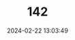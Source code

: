 ---
title: "142"
category: "Acerodon mackloti"
draft: false
date: 2024-02-22 13:03:49
languages:
  English: ["Sunda Flying-fox", "Sunda Flying Fox", "Sunda Fruit Bat"]
  German: ["Sunda-Flughund"]
  Spanish; Castilian: ["Zorro Volador de Macklot"]
---